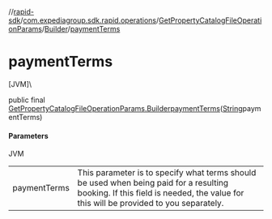//[rapid-sdk](../../../../index.md)/[com.expediagroup.sdk.rapid.operations](../../index.md)/[GetPropertyCatalogFileOperationParams](../index.md)/[Builder](index.md)/[paymentTerms](payment-terms.md)

# paymentTerms

[JVM]\

public final [GetPropertyCatalogFileOperationParams.Builder](index.md)[paymentTerms](payment-terms.md)([String](https://docs.oracle.com/javase/8/docs/api/java/lang/String.html)paymentTerms)

#### Parameters

JVM

| | |
|---|---|
| paymentTerms | This parameter is to specify what terms should be used when being paid for a resulting booking. If this field is needed, the value for this will be provided to you separately. |
